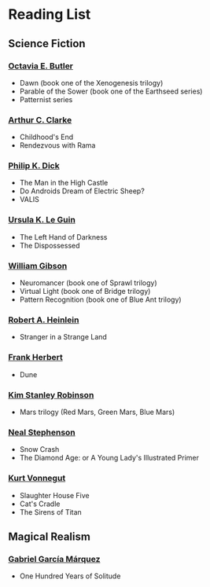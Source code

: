 # Reading List
## Science Fiction

### [Octavia E. Butler](https://en.wikipedia.org/wiki/Octavia_E._Butler)
* Dawn (book one of the Xenogenesis trilogy)
* Parable of the Sower (book one of the Earthseed series)
* Patternist series

### [Arthur C. Clarke](https://en.wikipedia.org/wiki/Arthur_C._Clarke)
* Childhood's End
* Rendezvous with Rama

### [Philip K. Dick](https://en.wikipedia.org/wiki/Philip_K._Dick)
* The Man in the High Castle 
* Do Androids Dream of Electric Sheep? 
* VALIS 

### [Ursula K. Le Guin](https://en.wikipedia.org/wiki/Ursula_K._Le_Guin)
* The Left Hand of Darkness
* The Dispossessed

### [William Gibson](https://en.wikipedia.org/wiki/William_Gibson)
* Neuromancer (book one of Sprawl trilogy)
* Virtual Light (book one of Bridge trilogy)
* Pattern Recognition (book one of Blue Ant trilogy)

### [Robert A. Heinlein](https://en.wikipedia.org/wiki/Robert_A._Heinlein)
* Stranger in a Strange Land

### [Frank Herbert](https://en.wikipedia.org/wiki/Frank_Herbert)
* Dune

### [Kim Stanley Robinson](https://en.wikipedia.org/wiki/Kim_Stanley_Robinson)
* Mars trilogy (Red Mars, Green Mars, Blue Mars)

### [Neal Stephenson](https://en.wikipedia.org/wiki/Neal_Stephenson)
* Snow Crash
* The Diamond Age: or A Young Lady's Illustrated Primer

### [Kurt Vonnegut](https://en.wikipedia.org/wiki/Kurt_Vonnegut)
* Slaughter House Five
* Cat's Cradle
* The Sirens of Titan

## Magical Realism
### [Gabriel García Márquez](https://en.wikipedia.org/wiki/Gabriel_Garc%C3%ADa_M%C3%A1rquez) 
* One Hundred Years of Solitude